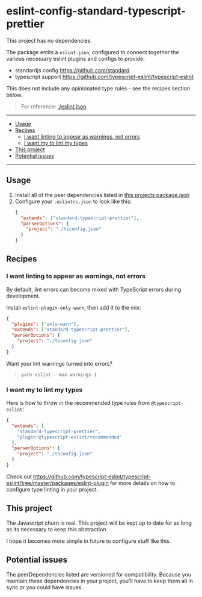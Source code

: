 # eslint-config-standard-typescript-prettier

This project has no dependencies. 

The package emits a `eslint.json`, configured to connect together the various necessary eslint plugins and configs to provide:

- standardjs config https://github.com/standard
- typescript support https://github.com/typescript-eslint/typescript-eslint

This does not include any opinionated type rules - see the recipes section below.

> For reference: [./eslint.json](./eslint.json).

----------

+ [Usage](#usage)
+ [Recipes](#recipes)
  + [I want linting to appear as warnings, not errors](#i-want-linting-to-appear-as-warnings-not-errors)
  + [I want my to lint my types](#i-want-my-to-lint-my-types)
+ [This project](#this-project)
+ [Potential issues](#potential-issues)

-----------------

## Usage

1. Install all of the peer dependencies listed in [this projects package.json](./package.json)
2. Configure your `.eslintrc.json` to look like this:
    ```json
    {
      "extends": ["standard-typescript-prettier"],
      "parserOptions": {
        "project": "./tsconfig.json"
      }
    }
    ```

## Recipes

### I want linting to appear as warnings, not errors

By default, lint errors can become mixed with TypeScript errors during development.

Install `eslint-plugin-only-warn`, then add it to the mix:

```json
{
  "plugins": ["only-warn"],
  "extends": ["standard-typescript-prettier"],
  "parserOptions": {
    "project": "./tsconfig.json"
  }
}
```

Want your lint warnings turned into errors?

> `yarn eslint --max-warnings 1`

### I want my to lint my types

Here is how to throw in the recommended type rules from `@typescript-eslint`:
```json
{
  "extends": [
    "standard-typescript-prettier",
    "plugin:@typescript-eslint/recommended"
  ],
  "parserOptions": {
    "project": "./tsconfig.json"
  }
}
```

Check out https://github.com/typescript-eslint/typescript-eslint/tree/master/packages/eslint-plugin for more details on how to configure type linting in your project.

## This project

The Javascript churn is real. This project will be kept up to date for as long as its necessary to keep this abstraction

I hope it becomes more simple in future to configure stuff like this.

## Potential issues

The peerDependencies listed are versioned for compatibility. Because you maintain these dependencies in your project, you'll have to keep them all in sync or you could have issues.